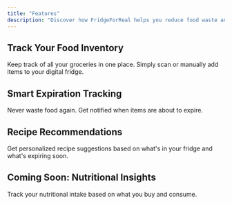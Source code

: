```yaml
---
title: "Features"
description: "Discover how FridgeForReal helps you reduce food waste and make better use of your groceries"
---
```


## Track Your Food Inventory

Keep track of all your groceries in one place. Simply scan or manually add items to your digital fridge.

## Smart Expiration Tracking

Never waste food again. Get notified when items are about to expire.

## Recipe Recommendations

Get personalized recipe suggestions based on what's in your fridge and what's expiring soon.

## Coming Soon: Nutritional Insights

Track your nutritional intake based on what you buy and consume. 